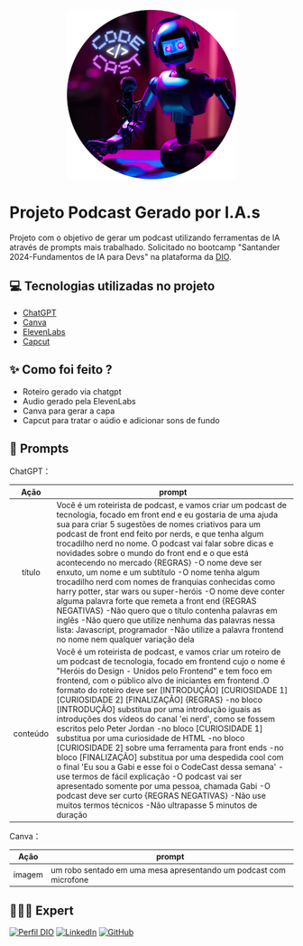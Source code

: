 <p align="center">
<img 
    src="./assets/CodeCast-cover.png"
    width="300"
/>
</p>

</p>

# Projeto Podcast Gerado por I.A.s

Projeto com o objetivo de gerar um podcast utilizando ferramentas de IA através de prompts mais trabalhado. Solicitado no bootcamp "Santander 2024-Fundamentos de IA para Devs" na plataforma da [DIO](https://dio.me).

## 💻 Tecnologias utilizadas no projeto

- [ChatGPT](https://chat.openai.com/) 
- [Canva](https://www.canva.com)
- [ElevenLabs](https://beta.elevenlabs.io/)
- [Capcut](https://www.capcut.com/pt-br/)

## ✨ Como foi feito ?

- Roteiro gerado via chatgpt
- Audio gerado pela ElevenLabs
- Canva para gerar a capa
- Capcut para tratar o aúdio e adicionar sons de fundo

## 🧠 Prompts


ChatGPT：

|   Ação   | prompt                                                                                                                                                                                                                                                                         |
| :------: | ------------------------------------------------------------------------------------------------------------------------------------------------------------------------------------------------------------------------------------------------------------------------------ |
|  título  | Você é um roteirista de podcast, e vamos criar um podcast de tecnologia, focado em front end e eu gostaria de uma ajuda sua para criar 5 sugestões de nomes criativos para um podcast de front end feito por nerds, e que tenha algum trocadilho nerd no nome. O podcast vai falar sobre dicas e novidades sobre o mundo do front end e o que está acontecendo no mercado {REGRAS} -O nome deve ser enxuto, um nome e um subtítulo -O nome tenha algum trocadilho nerd com nomes de franquias conhecidas como harry potter, star wars ou super-heróis -O nome deve conter alguma palavra forte que remeta a front end {REGRAS NEGATIVAS} -Não quero que o título contenha palavras em inglês -Não quero que utilize nenhuma das palavras nessa lista: Javascript, programador -Não utilize a palavra frontend no nome nem qualquer variação dela                                                        |
| conteúdo | Você é um roteirista de podcast, e vamos criar um  roteiro de um podcast de tecnologia, focado em frontend cujo o nome é "Heróis do Design - Unidos pelo Frontend" e tem foco em frontend,  com o público alvo de iniciantes em frontend .O formato do roteiro deve ser [INTRODUÇÃO] [CURIOSIDADE 1] [CURIOSIDADE 2] [FINALIZAÇÃO] {REGRAS} -no bloco [INTRODUÇÃO] substitua por uma introdução iguais as introduções dos vídeos do canal 'ei nerd', como se fossem escritos pelo Peter Jordan -no bloco [CURIOSIDADE 1] substitua por uma curiosidade de HTML -no bloco [CURIOSIDADE 2] sobre uma ferramenta para front ends -no bloco [FINALIZAÇÃO] substitua por uma despedida cool com o final 'Eu sou a Gabi e esse foi o CodeCast dessa semana' -use termos de fácil explicação -O podcast vai ser apresentado somente por uma pessoa, chamada Gabi -O podcast deve ser curto {REGRAS NEGATIVAS} -Não use muitos termos técnicos -Não ultrapasse 5 minutos de duração |

Canva：

|   Ação   | prompt                                                                                                                                                                                                                                                                         |
| :------: | ------------------------------------------------------------------------------------------------------------------------------------------------------------------------------------------------------------------------------------------------------------------------------ |
|  imagem  | um robo sentado em uma mesa apresentando um podcast com microfone |

## 👩🏻‍💻 Expert

[![Perfil DIO](https://img.shields.io/badge/-Meu%20Perfil%20na%20DIO-0077B5?style=for-the-badge&logo=gitbook&logoColor=white)](https://www.dio.me/users/gabrielladiassilveira2224)
[![LinkedIn](https://img.shields.io/badge/linkedin-%230077B5.svg?style=for-the-badge&logo=linkedin&logoColor=white)](https://www.linkedin.com/in/gabriella-s-17599823b/)
[![GitHub](https://img.shields.io/badge/GitHub-0077B5?style=for-the-badge&logo=github&logoColor=white)](https://github.com/gabriellaasilveira)
<br />
<br />
